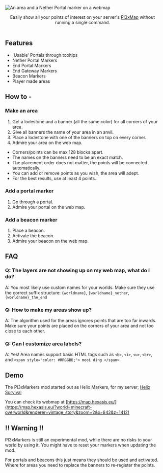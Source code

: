 ![An area and a Nether Portal marker on a webmap](https://cdn.modrinth.com/data/cached_images/1a17539794c717c310b9bf3e3dd8f0e4d4e9070a_0.webp)

<center>
  Easily show all your points of interest on your server's <a href="https://modrinth.com/plugin/pl3xmap">Pl3xMap</a> without running a single command.
</center>

<br>

## Features

- 'Usable' Portals through tooltips
- Nether Portal Markers
- End Portal Markers
- End Gateway Markers
- Beacon Markers
- Player made areas


## How to -

### Make an area

1. Get a lodestone and a banner (all the same color) for all corners of your area.
2. Give all banners the name of your area in an anvil.
3. Place a lodestone with one of the banners on top on every corner.
4. Admire your area on the web map.

- Corners/points can be max 128 blocks apart.
- The names on the banners need to be an exact match.
- The placement order does not matter, the points will be connected automatically.
- You can add or remove points as you wish, the area will adept.
- For the best results, use at least 4 points.

### Add a portal marker
1. Go through a portal.
2. Admire your portal on the web map.

### Add a beacon marker
1. Place a beacon.
2. Activate the beacon.
3. Admire your b~~e~~acon on the web map.

## FAQ
### Q: The layers are not showing up on my web map, what do I do?
A: You most likely use custom names for your worlds. Make sure they use the correct suffix structure: ``{worldname}``, ``{worldname}_nether``, ``{worldname}_the_end``
### Q: How to make my areas show up?
A: The algorithm used for the areas ignores points that are too far inwards. Make sure your points are placed on the corners of your area and not too close to each other.
### Q: Can I customize area labels?
A: Yes! Area names support basic HTML tags such as `<b>`, `<i>`, `<u>`, `<br>`, and `<span style="color: #RRGGBB;"> mooi ding </span>`.

## Demo

The Pl3xMarkers mod started out as Helix Markers, for my server; [Helix Survival](https://play.hexasis.eu/)

You can check its webmap at [https://map.hexasis.eu/](https://map.hexasis.eu/?world=minecraft-overworld&renderer=vintage_story&zoom=2&x=842&z=1412)

## !! Warning !!

Pl3xMarkers is still an experimental mod, while there are no risks to your world by using it. You might have to reset your markers when updating the mod.

For portals and beacons this just means they should be used and activated. Where for areas you need to replace the banners to re-register the points.
